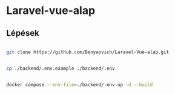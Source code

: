 # Laravel-vue-alap



## Lépések



```bash

git clone https://github.com/Benyaovich/Laravel-Vue-alap.git

```
```bash

cp ./backend/.env.example ./backend/.env

```
```bash

docker compose --env-file=./backend/.env up -d --build

```

